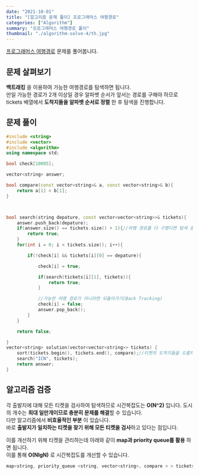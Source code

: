 ```yaml
---
date: "2021-10-01"
title: "[알고리즘 문제 풀이] 프로그래머스 여행경로"
categories: ["Algorithm"]
summary: "프로그래머스 여행경로 풀이"
thumbnail: "./algorithm-solve-4/th.jpg"
---
```


[프로그래머스 여행경로](https://programmers.co.kr/learn/courses/30/lessons/43164) 문제를 풀어봅니다.

## 문제 살펴보기

**백트래킹** 을 이용하여 가능한 여행경로를 탐색하면 됩니다.  
만일 가능한 경로가 2개 이상일 경우 알파벳 순서가 앞서는 경로를 구해야 하므로 tickets 배열에서 **도착지들을 알파벳 순서로 정렬** 한 후 탐색을 진행합니다.

## 문제 풀이

```cpp
#include <string>
#include <vector>
#include <algorithm>
using namespace std;

bool check[10005];

vector<string> answer;

bool compare(const vector<string>& a, const vector<string>& b){
    return a[1] < b[1];
}



bool search(string depature, const vector<vector<string>>& tickets){
    answer.push_back(depature);
    if(answer.size() == tickets.size() + 1){//여행 경로를 다 구했다면 탐색 종료
        return true;
    }
    for(int i = 0; i < tickets.size(); i++){

        if(!check[i] && tickets[i][0] == depature){

            check[i] = true;

            if(search(tickets[i][1], tickets)){
                return true;
            }

            //가능한 여행 경로가 아니라면 되돌아가기(Back Tracking)
            check[i] = false;
            answer.pop_back();
        }
    }

    return false;

}
vector<string> solution(vector<vector<string>> tickets) {
    sort(tickets.begin(), tickets.end(), compare);//티켓의 도착지들을 오름차순으로 정렬
    search("ICN", tickets);
    return answer;
}
```

## 알고리즘 검증

각 출발지에 대해 모든 티켓을 검사하여 탐색하므로 시간복잡도는 **O(N^2)** 입니다.
도시의 개수는 **최대 일만개이므로 충분히 문제를 해결**할 수 있습니다.  
다만 알고리즘에서 **비효율적인 부분** 이 있습니다.  
바로 **출발지가 일치하는 티켓을 찾기 위해 모든 티켓을 검사**하고 있다는 점입니다.

이를 개선하기 위해 티켓을 관리하는데 아래와 같이 **map과 priority queue를 활용** 하면 됩니다.  
이를 통해 **O(NlgN)** 로 시간복잡도를 개선할 수 있습니다.

```cpp
map<string, priority_queue <string, vector<string>, compare > > tickets;
```
